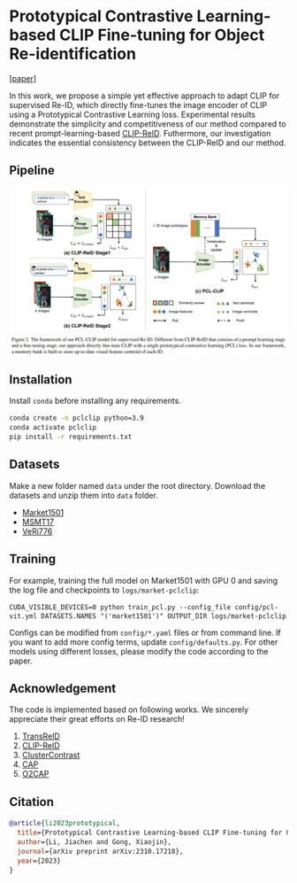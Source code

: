 # Prototypical Contrastive Learning-based CLIP Fine-tuning for Object Re-identification

[[paper]](https://arxiv.org/pdf/2310.17218.pdf)

In this work, we propose a simple yet effective approach to adapt CLIP for supervised Re-ID, which directly fine-tunes the image encoder of CLIP using a Prototypical Contrastive Learning loss. Experimental results demonstrate the simplicity and competitiveness of our method compared to recent prompt-learning-based [CLIP-ReID](). Futhermore, our investigation indicates the essential consistency between the CLIP-ReID and our method.


## Pipeline
![pipeline](assets/pcl-clip-pipeline.jpg)

## Installation

Install `conda` before installing any requirements.

```bash
conda create -n pclclip python=3.9
conda activate pclclip
pip install -r requirements.txt
```

## Datasets

Make a new folder named `data` under the root directory. Download the datasets and unzip them into `data` folder.
* [Market1501](https://drive.google.com/file/d/0B8-rUzbwVRk0c054eEozWG9COHM/view)
* [MSMT17](https://arxiv.org/abs/1711.08565)
* [VeRi776](https://github.com/JDAI-CV/VeRidataset)

## Training

For example, training the full model on Market1501 with GPU 0 and saving the log file and checkpoints to `logs/market-pclclip`:

```
CUDA_VISIBLE_DEVICES=0 python train_pcl.py --config_file config/pcl-vit.yml DATASETS.NAMES "('market1501')" OUTPUT_DIR logs/market-pclclip
```

Configs can be modified from `config/*.yaml` files or from command line. If you want to add more config terms, update `config/defaults.py`. For other models using different losses, please modify the code according to the paper.

## Acknowledgement

The code is implemented based on following works. We sincerely appreciate their great efforts on Re-ID research!

1. [TransReID](https://github.com/damo-cv/TransReID)
2. [CLIP-ReID](https://github.com/Syliz517/CLIP-ReID)
3. [ClusterContrast](https://github.com/alibaba/cluster-contrast-reid)
4. [CAP](https://github.com/Terminator8758/CAP-master)
5. [O2CAP](https://github.com/Terminator8758/O2CAP)

## Citation
```bib
@article{li2023prototypical,
  title={Prototypical Contrastive Learning-based CLIP Fine-tuning for Object Re-identification},
  author={Li, Jiachen and Gong, Xiaojin},
  journal={arXiv preprint arXiv:2310.17218},
  year={2023}
}
```

